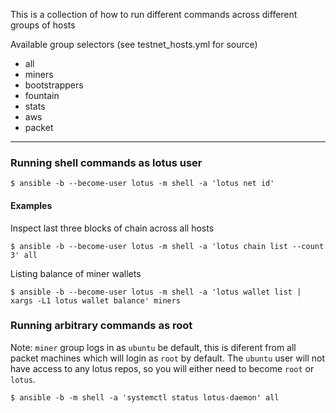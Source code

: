 This is a collection of how to run different commands across different groups of hosts

Available group selectors (see testnet_hosts.yml for source)
- all
- miners
- bootstrappers
- fountain
- stats
- aws
- packet

-----------------------

### Running shell commands as lotus user

```
$ ansible -b --become-user lotus -m shell -a 'lotus net id'
```

#### Examples

Inspect last three blocks of chain across all hosts
```
$ ansible -b --become-user lotus -m shell -a 'lotus chain list --count 3' all
```

Listing balance of miner wallets
```
$ ansible -b --become-user lotus -m shell -a 'lotus wallet list | xargs -L1 lotus wallet balance' miners
```

### Running arbitrary commands as root

Note: `miner` group logs in as `ubuntu` be default, this is diferent from all packet machines
which will login as `root` by default. The `ubuntu` user will not have access to any lotus
repos, so you will either need to become `root` or `lotus`.

```
$ ansible -b -m shell -a 'systemctl status lotus-daemon' all
```
